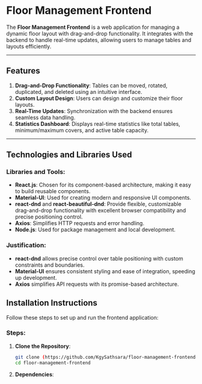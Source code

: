# Floor Management Frontend

The **Floor Management Frontend** is a web application for managing a dynamic floor layout with drag-and-drop functionality. It integrates with the backend to handle real-time updates, allowing users to manage tables and layouts efficiently.

---

## Features
1. **Drag-and-Drop Functionality**: Tables can be moved, rotated, duplicated, and deleted using an intuitive interface.
2. **Custom Layout Design**: Users can design and customize their floor layouts.
3. **Real-Time Updates**: Synchronization with the backend ensures seamless data handling.
4. **Statistics Dashboard**: Displays real-time statistics like total tables, minimum/maximum covers, and active table capacity.

---

## Technologies and Libraries Used

### **Libraries and Tools**:
- **React.js**: Chosen for its component-based architecture, making it easy to build reusable components.
- **Material-UI**: Used for creating modern and responsive UI components.
- **react-dnd** and **react-beautiful-dnd**: Provide flexible, customizable drag-and-drop functionality with excellent browser compatibility and precise positioning control.
- **Axios**: Simplifies HTTP requests and error handling.
- **Node.js**: Used for package management and local development.

### **Justification**:
- **react-dnd** allows precise control over table positioning with custom constraints and boundaries.
- **Material-UI** ensures consistent styling and ease of integration, speeding up development.
- **Axios** simplifies API requests with its promise-based architecture.

## Installation Instructions

Follow these steps to set up and run the frontend application:

### Steps:
1. **Clone the Repository**:
   ```bash
   git clone (https://github.com/KgySathsara/floor-management-frontend)
   cd floor-management-frontend
2. **Dependencies**:
   ```npm install

